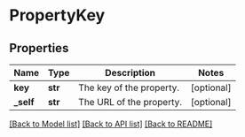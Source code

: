 # PropertyKey

## Properties
Name | Type | Description | Notes
------------ | ------------- | ------------- | -------------
**key** | **str** | The key of the property. | [optional] 
**_self** | **str** | The URL of the property. | [optional] 

[[Back to Model list]](../README.md#documentation-for-models) [[Back to API list]](../README.md#documentation-for-api-endpoints) [[Back to README]](../README.md)

